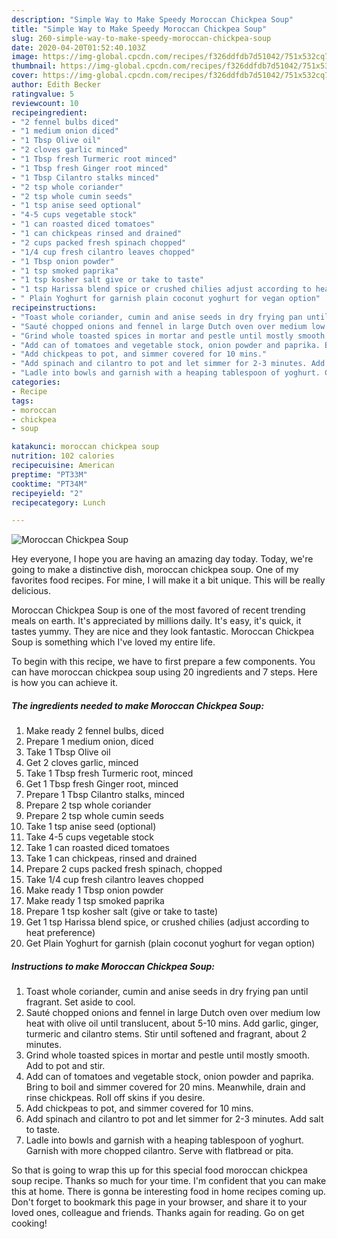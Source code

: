 ```yaml
---
description: "Simple Way to Make Speedy Moroccan Chickpea Soup"
title: "Simple Way to Make Speedy Moroccan Chickpea Soup"
slug: 260-simple-way-to-make-speedy-moroccan-chickpea-soup
date: 2020-04-20T01:52:40.103Z
image: https://img-global.cpcdn.com/recipes/f326ddfdb7d51042/751x532cq70/moroccan-chickpea-soup-recipe-main-photo.jpg
thumbnail: https://img-global.cpcdn.com/recipes/f326ddfdb7d51042/751x532cq70/moroccan-chickpea-soup-recipe-main-photo.jpg
cover: https://img-global.cpcdn.com/recipes/f326ddfdb7d51042/751x532cq70/moroccan-chickpea-soup-recipe-main-photo.jpg
author: Edith Becker
ratingvalue: 5
reviewcount: 10
recipeingredient:
- "2 fennel bulbs diced"
- "1 medium onion diced"
- "1 Tbsp Olive oil"
- "2 cloves garlic minced"
- "1 Tbsp fresh Turmeric root minced"
- "1 Tbsp fresh Ginger root minced"
- "1 Tbsp Cilantro stalks minced"
- "2 tsp whole coriander"
- "2 tsp whole cumin seeds"
- "1 tsp anise seed optional"
- "4-5 cups vegetable stock"
- "1 can roasted diced tomatoes"
- "1 can chickpeas rinsed and drained"
- "2 cups packed fresh spinach chopped"
- "1/4 cup fresh cilantro leaves chopped"
- "1 Tbsp onion powder"
- "1 tsp smoked paprika"
- "1 tsp kosher salt give or take to taste"
- "1 tsp Harissa blend spice or crushed chilies adjust according to heat preference"
- " Plain Yoghurt for garnish plain coconut yoghurt for vegan option"
recipeinstructions:
- "Toast whole coriander, cumin and anise seeds in dry frying pan until fragrant. Set aside to cool."
- "Sauté chopped onions and fennel in large Dutch oven over medium low heat with olive oil until translucent, about 5-10 mins. Add garlic, ginger, turmeric and cilantro stems. Stir until softened and fragrant, about 2 minutes."
- "Grind whole toasted spices in mortar and pestle until mostly smooth. Add to pot and stir."
- "Add can of tomatoes and vegetable stock, onion powder and paprika. Bring to boil and simmer covered for 20 mins. Meanwhile, drain and rinse chickpeas. Roll off skins if you desire."
- "Add chickpeas to pot, and simmer covered for 10 mins."
- "Add spinach and cilantro to pot and let simmer for 2-3 minutes. Add salt to taste."
- "Ladle into bowls and garnish with a heaping tablespoon of yoghurt. Garnish with more chopped cilantro. Serve with flatbread or pita."
categories:
- Recipe
tags:
- moroccan
- chickpea
- soup

katakunci: moroccan chickpea soup 
nutrition: 102 calories
recipecuisine: American
preptime: "PT33M"
cooktime: "PT34M"
recipeyield: "2"
recipecategory: Lunch

---
```



![Moroccan Chickpea Soup](https://img-global.cpcdn.com/recipes/f326ddfdb7d51042/751x532cq70/moroccan-chickpea-soup-recipe-main-photo.jpg)

Hey everyone, I hope you are having an amazing day today. Today, we're going to make a distinctive dish, moroccan chickpea soup. One of my favorites food recipes. For mine, I will make it a bit unique. This will be really delicious.



Moroccan Chickpea Soup is one of the most favored of recent trending meals on earth. It's appreciated by millions daily. It's easy, it's quick, it tastes yummy. They are nice and they look fantastic. Moroccan Chickpea Soup is something which I've loved my entire life.


To begin with this recipe, we have to first prepare a few components. You can have moroccan chickpea soup using 20 ingredients and 7 steps. Here is how you can achieve it.

<!--inarticleads1-->

##### The ingredients needed to make Moroccan Chickpea Soup:

1. Make ready 2 fennel bulbs, diced
1. Prepare 1 medium onion, diced
1. Take 1 Tbsp Olive oil
1. Get 2 cloves garlic, minced
1. Take 1 Tbsp fresh Turmeric root, minced
1. Get 1 Tbsp fresh Ginger root, minced
1. Prepare 1 Tbsp Cilantro stalks, minced
1. Prepare 2 tsp whole coriander
1. Prepare 2 tsp whole cumin seeds
1. Take 1 tsp anise seed (optional)
1. Take 4-5 cups vegetable stock
1. Take 1 can roasted diced tomatoes
1. Take 1 can chickpeas, rinsed and drained
1. Prepare 2 cups packed fresh spinach, chopped
1. Take 1/4 cup fresh cilantro leaves chopped
1. Make ready 1 Tbsp onion powder
1. Make ready 1 tsp smoked paprika
1. Prepare 1 tsp kosher salt (give or take to taste)
1. Get 1 tsp Harissa blend spice, or crushed chilies (adjust according to heat preference)
1. Get  Plain Yoghurt for garnish (plain coconut yoghurt for vegan option)




<!--inarticleads2-->

##### Instructions to make Moroccan Chickpea Soup:

1. Toast whole coriander, cumin and anise seeds in dry frying pan until fragrant. Set aside to cool.
1. Sauté chopped onions and fennel in large Dutch oven over medium low heat with olive oil until translucent, about 5-10 mins. Add garlic, ginger, turmeric and cilantro stems. Stir until softened and fragrant, about 2 minutes.
1. Grind whole toasted spices in mortar and pestle until mostly smooth. Add to pot and stir.
1. Add can of tomatoes and vegetable stock, onion powder and paprika. Bring to boil and simmer covered for 20 mins. Meanwhile, drain and rinse chickpeas. Roll off skins if you desire.
1. Add chickpeas to pot, and simmer covered for 10 mins.
1. Add spinach and cilantro to pot and let simmer for 2-3 minutes. Add salt to taste.
1. Ladle into bowls and garnish with a heaping tablespoon of yoghurt. Garnish with more chopped cilantro. Serve with flatbread or pita.




So that is going to wrap this up for this special food moroccan chickpea soup recipe. Thanks so much for your time. I'm confident that you can make this at home. There is gonna be interesting food in home recipes coming up. Don't forget to bookmark this page in your browser, and share it to your loved ones, colleague and friends. Thanks again for reading. Go on get cooking!
